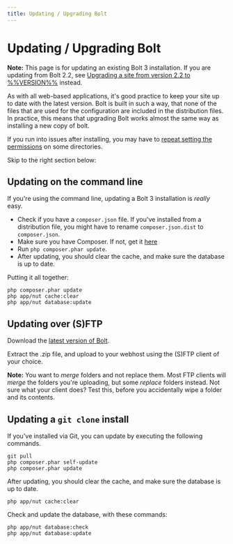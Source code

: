 ```yaml
---
title: Updating / Upgrading Bolt
---
```

Updating / Upgrading Bolt
=========================

<p class="note"><strong>Note:</strong> This page is for updating an existing
Bolt 3 installation. If you are updating from Bolt 2.2, see <a href='moving-22-30'>
Upgrading a site from version 2.2 to %%VERSION%%</a> instead.</p>

As with all web-based applications, it's good practice to keep your site up to
date with the latest version. Bolt is built in such a way, that none of the
files that are used for the configuration are included in the distribution
files. In practice, this means that upgrading Bolt works almost the same way
as installing a new copy of bolt. 

If you run into issues after installing, you may have to 
[repeat setting the permissions](/installation/permissions#setting-permissions-quick-amp-easy)
on some directories.

Skip to the right section below:

Updating on the command line
----------------------------

If you're using the command line, updating a Bolt 3 installation is _really_ easy.

 - Check if you have a `composer.json` file. If you've installed from a distribution file, you might have to rename `composer.json.dist` to `composer.json`.
 - Make sure you have Composer. If not, get it [here](https://getcomposer.org/download/)
 - Run `php composer.phar update`.
 - After updating, you should clear the cache, and make sure the database is up
   to date.

Putting it all together:

```
php composer.phar update
php app/nut cache:clear
php app/nut database:update
```


Updating over (S)FTP
--------------------

Download the [latest version of Bolt][latest].

Extract the .zip file, and upload to your webhost using the (S)FTP client of
your choice.

<p class="note"><strong>Note:</strong> You want to <em>merge</em> folders and
not replace them. Most FTP clients will <em>merge</em> the folders you're
uploading, but some <em>replace</em> folders instead. Not sure what your client
does? Test this, before you accidentally wipe a folder and its contents.</p>

Updating a `git clone` install
------------------------------

If you've installed via Git, you can update by executing the following commands.

```
git pull
php composer.phar self-update
php composer.phar update
```

After updating, you should clear the cache, and make sure the database is up to
date.

```
php app/nut cache:clear
```

Check and update the database, with these commands:

```
php app/nut database:check
php app/nut database:update
```

[latest]: https://bolt.cm/distribution/bolt-latest.zip
